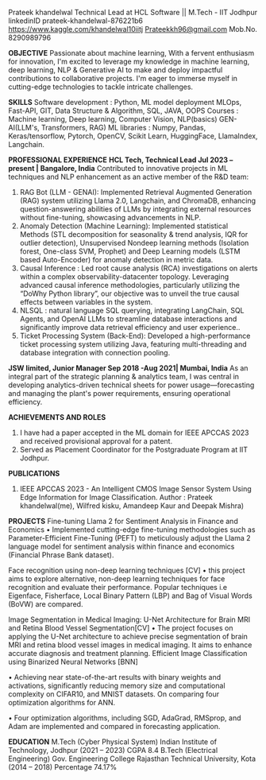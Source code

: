 
Prateek khandelwal
Technical Lead at HCL Software || M.Tech - IIT Jodhpur
linkedinID prateek-khandelwal-876221b6
https://www.kaggle.com/khandelwal10iitj
Prateekkh96@gmail.com
Mob.No. 8290989796

**OBJECTIVE** Passionate about machine learning, With a fervent enthusiasm for innovation, I'm excited to leverage my knowledge in machine learning, deep learning, NLP & Generative AI to make and deploy impactful contributions to collaborative projects. I'm eager to immerse myself in cutting-edge technologies to tackle intricate challenges.

**SKILLS**
Software development : Python, ML model deployment MLOps, Fast-API, GIT, Data Structure & Algorithm, SQL, JAVA, OOPS
Courses : Machine learning, Deep learning, Computer Vision, NLP(basics) GEN-AI(LLM's, Transformers, RAG)
ML libraries : Numpy, Pandas, Keras/tensorflow, Pytorch, OpenCV, Scikit Learn, HuggingFace, LlamaIndex, Langchain.

**PROFESSIONAL EXPERIENCE**
**HCL Tech, Technical Lead Jul 2023 – present | Bangalore, India**
Contributed to innovative projects in ML techniques and NLP enhancement as an active member of the R&D team:
1. RAG Bot (LLM - GENAI): Implemented Retrieval Augmented Generation (RAG) system utilizing Llama 2.0, Langchain, and ChromaDB, enhancing question-answering abilities of LLMs by integrating external resources without fine-tuning, showcasing advancements in NLP.
2. Anomaly Detection (Machine Learning):
Implemented statistical Methods (STL decomposition for seasonality & trend analysis, IQR for outlier detection), Unsupervised Nondeep learning methods (Isolation forest, One-class SVM, Prophet) and Deep Learning models (LSTM based Auto-Encoder) for anomaly detection in metric data.
3. Causal Inference : Led root cause analysis (RCA) investigations on alerts within a complex observability-datacenter topology. Leveraging advanced causal inference methodologies, particularly utilizing the “DoWhy Python library”, our objective was to unveil the true causal effects between variables in the system.
4. NLSQL : natural language SQL querying, integrating LangChain, SQL Agents, and OpenAI LLMs to streamline database interactions and significantly improve data retrieval efficiency and user experience..
5. Ticket Processing System (Back-End): Developed a high-performance ticket processing system utilizing Java, featuring multi-threading and database integration with connection pooling.
   
**JSW limited, Junior Manager Sep 2018 -Aug 2021| Mumbai, India**
As an integral part of the strategic planning & analytics team, I was central in developing analytics-driven technical sheets for power usage—forecasting and managing the plant's power requirements, ensuring operational efficiency.

**ACHIEVEMENTS AND ROLES**
1. I have had a paper accepted in the ML domain for IEEE APCCAS 2023 and received provisional approval for a patent.
2. Served as Placement Coordinator for the Postgraduate Program at IIT Jodhpur.
   
**PUBLICATIONS**
1. IEEE APCCAS 2023 - An Intelligent CMOS Image Sensor System Using Edge Information for Image Classification. Author : Prateek khandelwal(me), Wilfred kisku, Amandeep Kaur and Deepak Mishra)
   
**PROJECTS**
Fine-tuning Llama 2 for Sentiment Analysis in Finance and Economics
• Implemented cutting-edge fine-tuning methodologies such as Parameter-Efficient Fine-Tuning (PEFT) to meticulously adjust the Llama 2 language model for sentiment analysis within finance and economics (Financial Phrase Bank dataset).

Face recognition using non-deep learning techniques [CV]
• this project aims to explore alternative, non-deep learning techniques for face recognition and evaluate their performance. Popular techniques i.e Eigenface, Fisherface, Local Binary Pattern (LBP) and Bag of Visual Words (BoVW) are compared.

Image Segmentation in Medical Imaging: U-Net Architecture for Brain MRI and Retina Blood Vessel Segmentation[CV]
• The project focuses on applying the U-Net architecture to achieve precise segmentation of brain MRI and retina blood vessel images in medical imaging. It aims to enhance accurate diagnosis and treatment planning.
Efficient Image Classification using Binarized Neural Networks [BNN]

• Achieving near state-of-the-art results with binary weights and activations, significantly reducing memory size and computational complexity on CIFAR10, and MNIST datasets.
On comparing four optimization algorithms for ANN.

• Four optimization algorithms, including SGD, AdaGrad, RMSprop, and Adam are implemented and compared in forecasting application.

**EDUCATION**
M.Tech (Cyber Physical System) Indian Institute of Technology, Jodhpur (2021 – 2023) CGPA 8.4
B.Tech (Electrical Engineering) Gov. Engineering College Rajasthan Technical University, Kota (2014 – 2018) Percentage 74.17%
